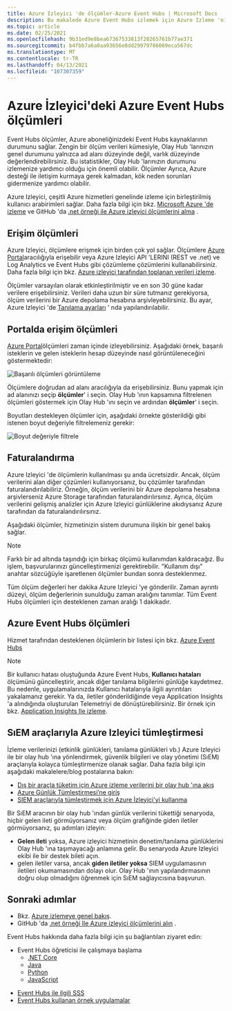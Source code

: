 ```yaml
---
title: Azure Izleyici 'de ölçümler-Azure Event Hubs | Microsoft Docs
description: Bu makalede Azure Event Hubs izlemek için Azure Izleme 'nin nasıl kullanılacağı hakkında bilgi verilmektedir.
ms.topic: article
ms.date: 02/25/2021
ms.openlocfilehash: 9b31ed9e8bea67367533813f20265761b77ae371
ms.sourcegitcommit: b4fbb7a6a0aa93656e8dd29979786069eca567dc
ms.translationtype: MT
ms.contentlocale: tr-TR
ms.lasthandoff: 04/13/2021
ms.locfileid: "107307359"
---
```

# <a name="azure-event-hubs-metrics-in-azure-monitor"></a>Azure İzleyici'deki Azure Event Hubs ölçümleri

Event Hubs ölçümler, Azure aboneliğinizdeki Event Hubs kaynaklarının durumunu sağlar. Zengin bir ölçüm verileri kümesiyle, Olay Hub 'larınızın genel durumunu yalnızca ad alanı düzeyinde değil, varlık düzeyinde değerlendirebilirsiniz. Bu istatistikler, Olay Hub 'larınızın durumunu izlemenize yardımcı olduğu için önemli olabilir. Ölçümler Ayrıca, Azure desteği ile iletişim kurmaya gerek kalmadan, kök neden sorunları gidermenize yardımcı olabilir.

Azure Izleyici, çeşitli Azure hizmetleri genelinde izleme için birleştirilmiş kullanıcı arabirimleri sağlar. Daha fazla bilgi için bkz. [Microsoft Azure 'de izleme](../azure-monitor/overview.md) ve GitHub 'da [.net örneği ile Azure izleyici ölçümlerini alma](https://github.com/Azure-Samples/monitor-dotnet-metrics-api) .

## <a name="access-metrics"></a>Erişim ölçümleri

Azure Izleyici, ölçümlere erişmek için birden çok yol sağlar. Ölçümlere [Azure Portal](https://portal.azure.com)aracılığıyla erişebilir veya Azure Izleyici API 'LERINI (REST ve .net) ve Log Analytics ve Event Hubs gibi çözümleme çözümlerini kullanabilirsiniz. Daha fazla bilgi için bkz. [Azure izleyici tarafından toplanan verileri izleme](../azure-monitor/data-platform.md).

Ölçümler varsayılan olarak etkinleştirilmiştir ve en son 30 güne kadar verilere erişebilirsiniz. Verileri daha uzun bir süre tutmanız gerekiyorsa, ölçüm verilerini bir Azure depolama hesabına arşivleyebilirsiniz. Bu ayar, Azure Izleyici 'de [Tanılama ayarları](../azure-monitor/essentials/diagnostic-settings.md) ' nda yapılandırılabilir.


## <a name="access-metrics-in-the-portal"></a>Portalda erişim ölçümleri

[Azure Portal](https://portal.azure.com)ölçümleri zaman içinde izleyebilirsiniz. Aşağıdaki örnek, başarılı isteklerin ve gelen isteklerin hesap düzeyinde nasıl görüntüleneceğini göstermektedir:

![Başarılı ölçümleri görüntüleme][1]

Ölçümlere doğrudan ad alanı aracılığıyla da erişebilirsiniz. Bunu yapmak için ad alanınızı seçip **ölçümler**' i seçin. Olay Hub 'ının kapsamına filtrelenen ölçümleri göstermek için Olay Hub 'ını seçin ve ardından **ölçümler**' i seçin.

Boyutları destekleyen ölçümler için, aşağıdaki örnekte gösterildiği gibi istenen boyut değeriyle filtrelemeniz gerekir:

![Boyut değeriyle filtrele][2]

## <a name="billing"></a>Faturalandırma

Azure Izleyici 'de ölçümlerin kullanılması şu anda ücretsizdir. Ancak, ölçüm verilerini alan diğer çözümleri kullanıyorsanız, bu çözümler tarafından faturalandırılabiliriz. Örneğin, ölçüm verilerini bir Azure depolama hesabına arşivlerseniz Azure Storage tarafından faturalandırılırsınız. Ayrıca, ölçüm verilerini gelişmiş analizler için Azure Izleyici günlüklerine akıdıysanız Azure tarafından da faturalandırılırsınız.

Aşağıdaki ölçümler, hizmetinizin sistem durumuna ilişkin bir genel bakış sağlar. 

> [!NOTE]
> Farklı bir ad altında taşındığı için birkaç ölçümü kullanımdan kaldıracağız. Bu işlem, başvurularınızı güncelleştirmenizi gerektirebilir. "Kullanım dışı" anahtar sözcüğüyle işaretlenen ölçümler bundan sonra desteklenmez.

Tüm ölçüm değerleri her dakika Azure Izleyici 'ye gönderilir. Zaman ayrıntı düzeyi, ölçüm değerlerinin sunulduğu zaman aralığını tanımlar. Tüm Event Hubs ölçümleri için desteklenen zaman aralığı 1 dakikadır.

## <a name="azure-event-hubs-metrics"></a>Azure Event Hubs ölçümleri
Hizmet tarafından desteklenen ölçümlerin bir listesi için bkz. [Azure Event Hubs](../azure-monitor/essentials/metrics-supported.md#microsofteventhubnamespaces)

> [!NOTE]
> Bir kullanıcı hatası oluştuğunda Azure Event Hubs, **Kullanıcı hataları** ölçümünü güncelleştirir, ancak diğer tanılama bilgilerini günlüğe kaydetmez. Bu nedenle, uygulamalarınızda Kullanıcı hatalarıyla ilgili ayrıntıları yakalamanız gerekir. Ya da, iletiler gönderildiğinde veya Application Insights 'a alındığında oluşturulan Telemetriyi de dönüştürebilirsiniz. Bir örnek için bkz. [Application Insights Ile izleme](../service-bus-messaging/service-bus-end-to-end-tracing.md#tracking-with-azure-application-insights).

## <a name="azure-monitor-integration-with-siem-tools"></a>SıEM araçlarıyla Azure Izleyici tümleştirmesi
İzleme verilerinizi (etkinlik günlükleri, tanılama günlükleri vb.) Azure Izleyici ile bir olay hub 'ına yönlendirmek, güvenlik bilgileri ve olay yönetimi (SıEM) araçlarıyla kolayca tümleştirmenize olanak sağlar. Daha fazla bilgi için aşağıdaki makalelere/blog postalarına bakın:

- [Dış bir araçla tüketim için Azure izleme verilerini bir olay hub 'ına akış](../azure-monitor/essentials/stream-monitoring-data-event-hubs.md)
- [Azure Günlük Tümleştirmesi’ne giriş](/previous-versions/azure/security/fundamentals/azure-log-integration-overview)
- [SIEM araçlarıyla tümleştirmek için Azure İzleyici'yi kullanma](https://azure.microsoft.com/blog/use-azure-monitor-to-integrate-with-siem-tools/)

Bir SıEM aracının bir olay hub 'ından günlük verilerini tükettiği senaryoda, hiçbir gelen ileti görmüyorsanız veya ölçüm grafiğinde giden iletiler görmüyorsanız, şu adımları izleyin:

- **Gelen ileti** yoksa, Azure izleyici hizmetinin denetim/tanılama günlüklerini Olay Hub 'ına taşımayacağı anlamına gelir. Bu senaryoda Azure Izleyici ekibi ile bir destek bileti açın. 
- gelen iletiler varsa, ancak **giden iletiler yoksa** SIEM uygulamasının iletileri okumamasından dolayı olur. Olay Hub 'ının yapılandırmasının doğru olup olmadığını öğrenmek için SıEM sağlayıcısına başvurun.


## <a name="next-steps"></a>Sonraki adımlar

* Bkz. [Azure izlemeye genel bakış](../azure-monitor/overview.md).
* GitHub 'da [.net örneği Ile Azure izleyici ölçümlerini alın](https://github.com/Azure-Samples/monitor-dotnet-metrics-api) . 

Event Hubs hakkında daha fazla bilgi için şu bağlantıları ziyaret edin:

- Event Hubs öğreticisi ile çalışmaya başlama
    - [.NET Core](event-hubs-dotnet-standard-getstarted-send.md)
    - [Java](event-hubs-java-get-started-send.md)
    - [Python](event-hubs-python-get-started-send.md)
    - [JavaScript](event-hubs-node-get-started-send.md)
* [Event Hubs ile ilgili SSS](event-hubs-faq.yml)
* [Event Hubs kullanan örnek uygulamalar](https://github.com/Azure/azure-event-hubs/tree/master/samples)

[1]: ./media/event-hubs-metrics-azure-monitor/event-hubs-monitor1.png
[2]: ./media/event-hubs-metrics-azure-monitor/event-hubs-monitor2.png
